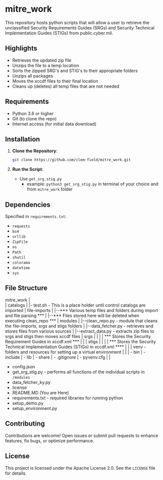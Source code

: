 # mitre_work
This repository hosts python scripts that will allow a user to retrieve the unclassified Security Requirements Guides (SRGs) and Security Technical Implementation Guides (STIGs) from public.cyber.mil.

## Highlights
- Retrieves the updated zip file
- Unzips the file to a temp location
- Sorts the zipped SRG's and STIG's to their appropriate folders
- Unzips all packages
- Moves the xccdf files to their final location
- Cleans up (deletes) all temp files that are not needed

## Requirements
- Python 3.8 or higher
- Git (to clone the repo)
- Internet access (for initial data download)

## Installation
1. **Clone the Repository**:
   ```bash
   git clone https://github.com/clem-field/mitre_work.git
   ```

2. **Run the Script**:
   - Use `get_srg_stig.py`
        - example: `python3 get_srg_stig.py` in terminal of your choice and from `mitre_work` folder

## Dependencies
Specified in `requirements.txt`:
- `requests`
- `bs4`
- `urllib`
- `ZipFile`
- `os`
- `Path`
- `shutil`
- `colorama`
- `datetime`
- `sys`


## File Structure
mitre_work
|   
|   catalogs
|   |-   test.sh - This is a place holder until control catalogs are imported
|   file-imports
|   |--*** Various temp files and folders during import and file parsing ***
|   |--*** Files stored here will be deleted when executing clean_repo   ***
|   modules
|   |--clean_repo.py - module that cleans the file-imports, srgs and stigs folders
|   |--data_fetcher.py - retrieves and stores files from various sources
|   |--extract_data.py - extracts zip files to srgs and stigs then moves xccdf files
|   srgs
|   |
|   |   *** Stores the Security Requirement Guides in xccdf.xml ***
|   |
|   stigs
|   |
|   |   *** Stores the Security Technical Implementation Guides (STIGs) in xccdf.xml ****
|   |
|   venv - folders and resources for setting up a virtual environment
|   |
|   -   bin
|   -   include
|   -   lib
|   -   share
|   -   .gitignore
|   -   pyvenv.cfg
|   |
-   config.json
-   get_srg_stig.py - performs all functions of the individual scripts in `/modules`
-   data_fetcher_ky.py
-   license
-   README.MD (You are Here)
-   requirements.txt - required libraries for running python
-   setup_demo.py
-   setup_environment.py

## Contributing
Contributions are welcome! Open issues or submit pull requests to enhance features, fix bugs, or optimize performance.

## License
This project is licensed under the Apache License 2.0. See the `LICENSE` file for details.


